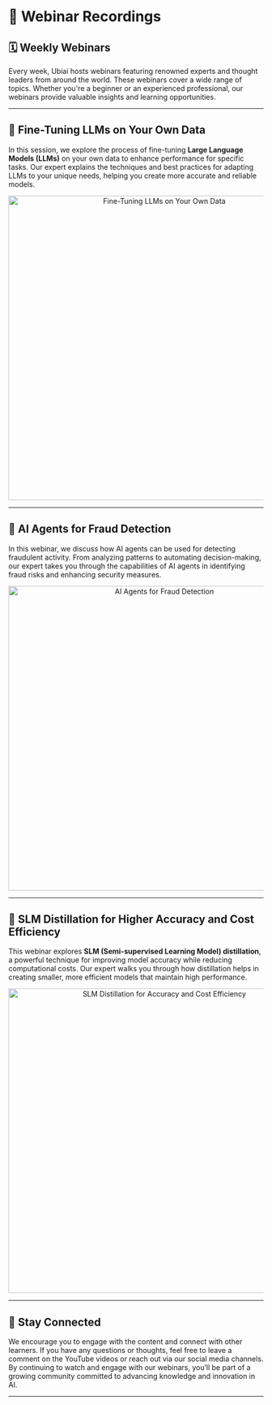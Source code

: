 # 🎥 Webinar Recordings

## 🗓️ Weekly Webinars

Every week, Ubiai hosts webinars featuring renowned experts and thought leaders from around the world. These webinars cover a wide range of topics. Whether you're a beginner or an experienced professional, our webinars provide valuable insights and learning opportunities.

---

## 📌 **Fine-Tuning LLMs on Your Own Data**  
In this session, we explore the process of fine-tuning **Large Language Models (LLMs)** on your own data to enhance performance for specific tasks. Our expert explains the techniques and best practices for adapting LLMs to your unique needs, helping you create more accurate and reliable models.

<div align="center">  
  <a href="https://www.youtube.com/watch?v=z7XKib0cbW0&t=1s">  
    <img src="https://img.youtube.com/vi/z7XKib0cbW0/0.jpg" alt="Fine-Tuning LLMs on Your Own Data" width="600">  
  </a>  
</div>

---

## 📌 **AI Agents for Fraud Detection**  
In this webinar, we discuss how AI agents can be used for detecting fraudulent activity. From analyzing patterns to automating decision-making, our expert takes you through the capabilities of AI agents in identifying fraud risks and enhancing security measures.

<div align="center">  
  <a href="https://www.youtube.com/watch?v=DdK79jkdKf0">  
    <img src="https://img.youtube.com/vi/DdK79jkdKf0/0.jpg" alt="AI Agents for Fraud Detection" width="600">  
  </a>  
</div>

---

## 📌 **SLM Distillation for Higher Accuracy and Cost Efficiency**  
This webinar explores **SLM (Semi-supervised Learning Model) distillation**, a powerful technique for improving model accuracy while reducing computational costs. Our expert walks you through how distillation helps in creating smaller, more efficient models that maintain high performance.

<div align="center">  
  <a href="https://www.youtube.com/watch?v=qq-Gam0kRNo">  
    <img src="https://img.youtube.com/vi/qq-Gam0kRNo/0.jpg" alt="SLM Distillation for Accuracy and Cost Efficiency" width="600">  
  </a>  
</div>

---

## 💬 Stay Connected

We encourage you to engage with the content and connect with other learners. If you have any questions or thoughts, feel free to leave a comment on the YouTube videos or reach out via our social media channels. By continuing to watch and engage with our webinars, you’ll be part of a growing community committed to advancing knowledge and innovation in AI.


---
